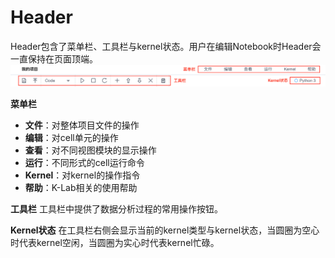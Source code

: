 # Header
Header包含了菜单栏、工具栏与kernel状态。用户在编辑Notebook时Header会一直保持在页面顶端。
![image description](/image/header.png) 

**菜单栏**
* **文件**：对整体项目文件的操作
* **编辑**：对cell单元的操作
* **查看**：对不同视图模块的显示操作
* **运行**：不同形式的cell运行命令
* **Kernel**：对kernel的操作指令
* **帮助**：K-Lab相关的使用帮助

**工具栏**
工具栏中提供了数据分析过程的常用操作按钮。

**Kernel状态**
在工具栏右侧会显示当前的kernel类型与kernel状态，当圆圈为空心时代表kernel空闲，当圆圈为实心时代表kernel忙碌。
